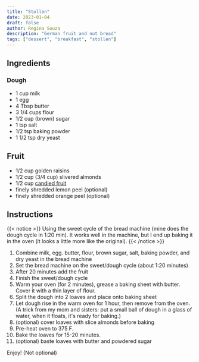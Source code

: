 ```yaml
---
title: "Stollen"
date: 2023-01-04
draft: false
author: Regina Souza
description: "German fruit and nut bread"
tags: ["dessert", "breakfast", "stollen"]
---
```


## Ingredients

### Dough

- 1 cup milk
- 1 egg
- 4 Tbsp butter
- 3 1/4 cups flour
- 1/2 cup (brown) sugar
- 1 tsp salt
- 1/2 tsp baking powder
- 1 1/2 tsp dry yeast

## Fruit

- 1/2 cup golden raisins
- 1/2 cup (3/4 cup) slivered almonds
- 1/2 cup [candied fruit](../candied_orange_and_lemon_peel)
- finely shredded lemon peel (optional)
- finely shredded orange peel (optional)

## Instructions

{{< notice >}}
Using the sweet cycle of the bread machine (mine does the dough cycle in 1:20 min). It works well in the machine, but I end up baking it in the oven (it looks a little more like the original).
{{< /notice >}}

1. Combine milk, egg. butter, flour, brown sugar, salt, baking powder, and dry yeast in the bread machine
2. Set the bread machine on the sweet/dough cycle (about 1:20 minutes)
3. After 20 minutes add the fruit
4. Finish the sweet/dough cycle
5. Warm your oven (for 2 minutes), grease a baking sheet with butter. Cover it with a thin layer of flour.
6. Split the dough into 2 loaves and place onto baking sheet
7. Let dough rise in the warm oven for 1 hour, then remove from the oven. (A trick from my mom and sisters: put a small ball of dough in a glass of water, when it floats, it's ready for baking.)
8. (optional) cover loaves with slice almonds before baking
9. Pre-heat oven to 375 F.
10. Bake the loaves for 15-20 minutes.
11. (optional) baste loaves with butter and powdered sugar

Enjoy! (Not optional)
